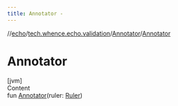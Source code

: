 ```yaml
---
title: Annotator -
---
```

//[echo](../../index.md)/[tech.whence.echo.validation](../index.md)/[Annotator](index.md)/[Annotator](-annotator.md)



# Annotator  
[jvm]  
Content  
fun [Annotator](-annotator.md)(ruler: [Ruler](../-ruler/index.md))  



